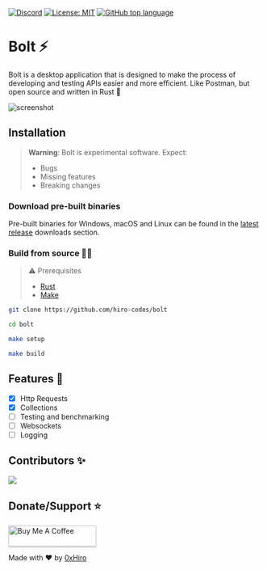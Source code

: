 [![Discord](https://img.shields.io/discord/1018936651612967043)](https://discord.gg/yMEKS2hk)
[![License: MIT](https://img.shields.io/badge/License-MIT-yellow.svg)](https://opensource.org/licenses/MIT)
[![GitHub top language](https://img.shields.io/github/languages/top/hiro-codes/bolt)](https://github.com/hiro-codes/bolt/search?l=rust)

# Bolt ⚡
Bolt is a desktop application that is designed to make the process of developing and testing APIs easier and more efficient. Like Postman, but open source and written in Rust 🦀


![screenshot](https://github.com/hiro-codes/bolt/blob/master/screenshot.png?raw=true)

## Installation


> **Warning**: Bolt is experimental software. Expect:
> * Bugs
> * Missing features
> * Breaking changes

### Download pre-built binaries

Pre-built binaries for Windows, macOS and Linux can be found in the [latest release](https://github.com/hiro-codes/bolt/releases/latest) downloads section.

### Build from source 👩‍💻

> ⚠️ Prerequisites
> 
> * [Rust](https://www.rust-lang.org/tools/install)
> * [Make](https://www.gnu.org/software/make/#download)

```bash
git clone https://github.com/hiro-codes/bolt
```

```bash
cd bolt
```

```bash
make setup
```

```bash
make build
```

## Features 🚧
 * [x] Http Requests
 * [x] Collections
 * [ ] Testing and benchmarking
 * [ ] Websockets
 * [ ] Logging
 
## Contributors ✨

<a href="https://github.com/hiro-codes/bolt/graphs/contributors">
  <img src="https://contrib.rocks/image?repo=hiro-codes/bolt" />
</a>

## Donate/Support ⭐
<a href="https://www.buymeacoffee.com/0xhiro" target="_blank"><img src="https://www.buymeacoffee.com/assets/img/custom_images/orange_img.png" alt="Buy Me A Coffee" style="height: 41px !important;width: 174px !important;box-shadow: 0px 3px 2px 0px rgba(190, 190, 190, 0.5) !important;-webkit-box-shadow: 0px 3px 2px 0px rgba(190, 190, 190, 0.5) !important;" ></a>

Made with ❤️  by [0xHiro](https://twitter.com/hiro_codes) 